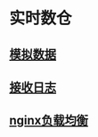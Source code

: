 # 实时数仓

## [模拟数据](./part01-mock-data)

## [接收日志](./part02-log-receive)

## [nginx负载均衡](./part03-load-balancing)